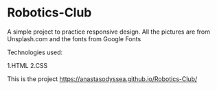  # Robotics-Club
                                         
 A simple project to practice responsive design.
 All the pictures are from Unsplash.com and the fonts
 from Google Fonts
 
 Technologies used:
 
 1.HTML
 2.CSS
 
 This is the project https://anastasodyssea.github.io/Robotics-Club/
 
 
